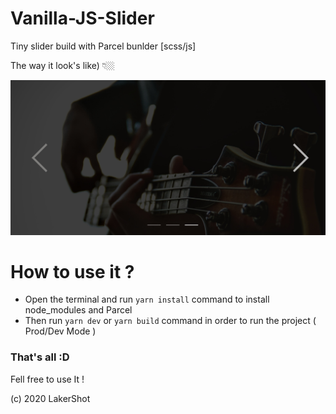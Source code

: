 # Vanilla-JS-Slider
Tiny slider build with Parcel bunlder [scss/js]

The way it look's like) 👇🏼

![](./preview.png)

# How to use it ?
 - Open the terminal and run ```yarn install``` command to install node_modules and Parcel
 - Then run ```yarn dev```  or  ```yarn build``` command in order to run the project ( Prod/Dev Mode )
 
### That's all :D

Fell free to use It !

(c) 2020 LakerShot

